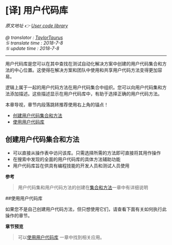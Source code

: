 # [译] 用户代码库

*原文地址 👉 [User code library][0]*

*@ translator : [TaylorTaurus](https://github.com/taylortaurus)*    
*♋ translate time : 2018-7-8*    
*♋ update time : 2018-7-8*  

---

用户代码库是您可以在其中查找在测试自动化解决方案中创建的用户代码集合和方法的中心位置。这使得在解决方案和团队中使用和共享用户代码方法变得更加容易。

逻辑上属于一起的用户代码方法在用户代码集合中组织。您可以向用户代码集和方法添加描述。这些描述显示在用户代码库中，有助于选择正确的用户代码方法。


本章导视，章节内段落跳转推荐使用右上角的锚点！

- [创建用户代码集合和方法](##创建用户代码集合和方法)
- [使用用户代码库](##使用用户代码库)


## 创建用户代码集合和方法

- 可以直接从操作表中访问该库。只需选择所需的方法即可直接将其用作操作
- 在搜索中发现的全面的用户代码库的具体方法辅助功能
- 用户代码库旨在供具有编程技能的开发人员和测试人员使用

**参考**  
> 用户代码集和用户代码方法的创建在[集合和方法][1]一章中有详细说明

##使用用户代码库

如果您不是自己创建用户代码方法，但只想使用它们，请查看下面有关如何执行此操作的章节。

**章节预览**  
> 可以[使用用户代码库][2] 一章中找到相关应用。



[0]: https://www.ranorex.com/help/latest/ranorex-studio-expert/user-code-library/introduction/
[1]: .\[译]集合和方法.html
[2]: .\[译]使用用户代码库.html

